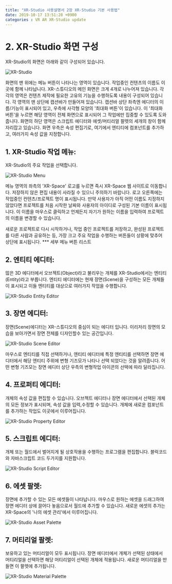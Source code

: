 ```yaml
---
title: "XR-Studio 사용설명서 2장 XR-Studio 기본 사용법"
date: 2019-10-17 13:51:28 +0900
categories : VR AR XR-Studio update
---
```


# 2. XR-Studio 화면 구성
XR-Studio의 화면은 아래와 같이 구성되어 있습니다. 

![XR-Studio](https://xr-studio.github.io/resources/2019-10-17/xr-studio-main.png)

화면의 맨 위에는 메뉴 버튼이 나타나는 영역이 있습니다. 작업중인 컨텐츠의 이름도 이 곳에 함께 나타납니다.
XR-스튜디오의 메인 화면은 크게 4개로 나누어져 있습니다. 각각의 영역은 컨텐츠 제작에 필요한 고유의 기능을 수행하도록 내용이 구성되어 있습니다. 
각 영역의 맨 상단에 캡션바가 만들어져 있습니다. 캡션바 상단 좌측엔 에디터의 이름/기능이 표시되어 있고, 우측에 사각형 모양의 '최대화 버튼'이 있습니다.
이 '최대화 버튼'을 누르면 해당 영역이 전체 화면으로 표시되어 그 작업에만 집중할 수 있도록 도와줍니다.
화면의 하단 영역은 스크립트 에디터와 에셋/머티리얼 팔렛의 세개의 창이 함께 자리잡고 있습니다.
화면 우측은 속성 편집기로, 여기에서 엔티티에 컴포넌트를 추가하고, 여러가지 속성 값을 지정합니다.

## 1. XR-Studio 작업 메뉴: 
XR-Studio의 주요 작업을 선택합니다. 

![XR-Studio Menu](https://xr-studio.github.io/resources/2019-10-17/xr-studio-menu.png)

메뉴 영역의 좌측의 'XR-Space' 로고를 누르면 즉시 XR-Space 웹 사이트로 이동합니다. 저장하지 않은 편집 내용이 사라질 수 있으니 주의하기 바랍니다.
로고 오른쪽에는 작업중인 컨텐츠/프로젝트 명이 표시됩니다. 만약 사용자가 아직 어떤 이름도 지정하지 않았다면 프로젝트를 처음 시작한 날짜와 사용자의 아이디로 구성된 기본 이름이 표시됩니다. 
이 이름을 마우스로 클릭하고 언제든지 자기가 원하는 이름을 입력하여 프로젝트의 이름을 변경할 수 있습니다.

새로운 프로젝트로 다시 시작하거나, 작업 중인 프로젝트를 저장하고, 완성된 프로젝트를 다른 사람과 공유하는 등, 가장 크고 주요 작업을 수행하는 버튼들이 상황에 맞추어 상단에 표시됩니다.
*** 세부 메뉴 버튼 리스트

## 2. 엔티티 에디터:
많은 3D 에디터에서 오브젝트(Object)라고 불리우는 개체를 XR-Studio에서는 엔티티(Entity)라고 부릅니다. 
엔티티 에디터에는 현재 장면(Scene)을 구성하는 모든 개체들이 표시되고 이들 엔티티를 대상으로 여러가지 작업을 수행합니다. 

![XR-Studio Entity Editor](https://xr-studio.github.io/resources/2019-10-17/xr-studio-object.png)

## 3. 장면 에디터:
장면(Scene)에디터는 XR-스튜디오의 중심이 되는 에디터 입니다. 이리저리 장면의 모습을 보아가면서 장면 전체를 디자인할수 있는 공간입니다. 

![XR-Studio Scene Editor](https://xr-studio.github.io/resources/2019-10-17/xr-studio-scene.png)

마우스로 엔티티를 직접 선택하거나, 엔티티 에디터에 특정 엔티티를 선택하면 장면 에디터에서 해당 엔티티 주위에 변형 기즈모가 나타나 선택 되었다는 것을 알려줍니다. 
어떤 변형 기즈모는 장면 에디터 상단 우측의 변형작업 아이콘의 선택에 따라 달라집니다.

## 4. 프로퍼티 에디터:
개체의 속성 값을 편집할 수 있습니다. 오브젝트 에디터나 장면 에디터에서 선택된 개체의 모든 정보가 표시되며, 속성 값을 입력,수정할 수 있습니다. 개체에 새로운 컴포넌트를 추가하는 작업도 이곳에서 이루어집니다. 

![XR-Studio Property Editor](https://xr-studio.github.io/resources/2019-10-17/xr-studio-property.png)

## 5. 스크립트 에디터:
개체 또는 월드에서 벌어지게 될 상호작용을 수행하는 프로그램을 편집합니다. 블럭코드와 자바스크립트 코드 두가지를 지원합니다.

![XR-Studio Script Editor](https://xr-studio.github.io/resources/2019-10-17/xr-studio-script.png)

## 6. 에셋 팔렛:
장면에 추가할 수 있는 모든 에셋들이 나타납니다. 마우스로 원하는 에셋을 드래그하여 장면 에디터 상에 끌어다 놓음으로서 월드에 추가할 수 있습니다. 새로운 에셋의 추가는 XR-Space의 '나의 에셋 관리'에서 이루어집니다. 

![XR-Studio Asset Palette](https://xr-studio.github.io/resources/2019-10-17/xr-studio-asset.png)

## 7. 머티리얼 팔렛: 
보유하고 있는 머티리얼이 모두 표시됩니다. 장면 에디터에서 개체가 선택된 상태에서 머티리얼을 선택하면 해당 머티리얼이 선택된 개체에 적용됩니다. 새로운 머티리얼을 만들면 이 팔렛에 추가됩니다.

![XR-Studio Material Palette](https://xr-studio.github.io/resources/2019-10-17/xr-studio-material.png)

